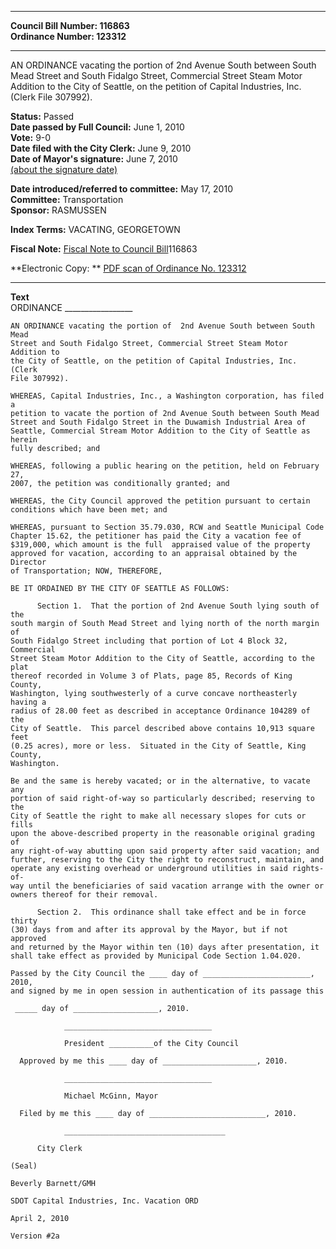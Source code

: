 * * * * *  
  
**Council Bill Number: [](#h0)[](#h2)116863**   
**Ordinance Number: 123312**  
  
* * * * *  
  
AN ORDINANCE vacating the portion of 2nd Avenue South between South Mead Street and South Fidalgo Street, Commercial Street Steam Motor Addition to the City of Seattle, on the petition of Capital Industries, Inc. (Clerk File 307992).  
  
**Status:** Passed   
**Date passed by Full Council:** June 1, 2010   
**Vote:** 9-0   
**Date filed with the City Clerk:** June 9, 2010   
**Date of Mayor's signature:** June 7, 2010   
[(about the signature date)](/~public/approvaldate.htm)   
  
  
**Date introduced/referred to committee:** May 17, 2010   
**Committee:** Transportation   
**Sponsor:** RASMUSSEN   
  
**Index Terms:** VACATING, GEORGETOWN  
  
**Fiscal Note:** [Fiscal Note to Council Bill](http://clerk.seattle.gov/~public/fnote/116863.htm)[](#h1)[](#h3)116863  
  
**Electronic Copy: ** [PDF scan of Ordinance No. 123312](/~archives/Ordinances/Ord_123312.pdf)  
  
* * * * *  
  
**Text**  
    ORDINANCE _________________  
  
    AN ORDINANCE vacating the portion of  2nd Avenue South between South Mead  
    Street and South Fidalgo Street, Commercial Street Steam Motor Addition to  
    the City of Seattle, on the petition of Capital Industries, Inc. (Clerk  
    File 307992).  
  
    WHEREAS, Capital Industries, Inc., a Washington corporation, has filed a  
    petition to vacate the portion of 2nd Avenue South between South Mead  
    Street and South Fidalgo Street in the Duwamish Industrial Area of  
    Seattle, Commercial Stream Motor Addition to the City of Seattle as herein  
    fully described; and  
  
    WHEREAS, following a public hearing on the petition, held on February 27,  
    2007, the petition was conditionally granted; and  
  
    WHEREAS, the City Council approved the petition pursuant to certain  
    conditions which have been met; and  
  
    WHEREAS, pursuant to Section 35.79.030, RCW and Seattle Municipal Code  
    Chapter 15.62, the petitioner has paid the City a vacation fee of  
    $319,000, which amount is the full  appraised value of the property  
    approved for vacation, according to an appraisal obtained by the Director  
    of Transportation; NOW, THEREFORE,  
  
    BE IT ORDAINED BY THE CITY OF SEATTLE AS FOLLOWS:  
  
          Section 1.  That the portion of 2nd Avenue South lying south of the  
    south margin of South Mead Street and lying north of the north margin of  
    South Fidalgo Street including that portion of Lot 4 Block 32, Commercial  
    Street Steam Motor Addition to the City of Seattle, according to the plat  
    thereof recorded in Volume 3 of Plats, page 85, Records of King County,  
    Washington, lying southwesterly of a curve concave northeasterly having a  
    radius of 28.00 feet as described in acceptance Ordinance 104289 of the  
    City of Seattle.  This parcel described above contains 10,913 square feet  
    (0.25 acres), more or less.  Situated in the City of Seattle, King County,  
    Washington.  
  
    Be and the same is hereby vacated; or in the alternative, to vacate any  
    portion of said right-of-way so particularly described; reserving to the  
    City of Seattle the right to make all necessary slopes for cuts or fills  
    upon the above-described property in the reasonable original grading of  
    any right-of-way abutting upon said property after said vacation; and  
    further, reserving to the City the right to reconstruct, maintain, and  
    operate any existing overhead or underground utilities in said rights-of-  
    way until the beneficiaries of said vacation arrange with the owner or  
    owners thereof for their removal.  
  
          Section 2.  This ordinance shall take effect and be in force thirty  
    (30) days from and after its approval by the Mayor, but if not approved  
    and returned by the Mayor within ten (10) days after presentation, it  
    shall take effect as provided by Municipal Code Section 1.04.020.  
  
    Passed by the City Council the ____ day of ________________________, 2010,  
    and signed by me in open session in authentication of its passage this  
  
     _____ day of ___________________, 2010.  
  
                _________________________________  
  
                President __________of the City Council  
  
      Approved by me this ____ day of _____________________, 2010.  
  
                _________________________________  
  
                Michael McGinn, Mayor  
  
      Filed by me this ____ day of __________________________, 2010.  
  
                ____________________________________  
  
          City Clerk  
  
    (Seal)  
  
    Beverly Barnett/GMH  
  
    SDOT Capital Industries, Inc. Vacation ORD  
  
    April 2, 2010  
  
    Version #2a  
